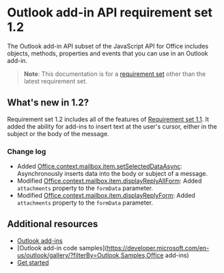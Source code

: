 # Outlook add-in API requirement set 1.2

The Outlook add-in API subset of the JavaScript API for Office includes objects, methods, properties and events that you can use in an Outlook add-in.

> **Note**: This documentation is for a [requirement set](../tutorial-api-requirement-sets.md) other than the latest requirement set. 

## What's new in 1.2?

Requirement set 1.2 includes all of the features of [Requirement set 1.1](../1.1/index.md). It added the ability for add-ins to insert text at the user's cursor, either in the subject or the body of the message.

### Change log

- Added [Office.context.mailbox.item.setSelectedDataAsync](https://dev.office.com/reference/add-ins/outlook/1.2/Office.context.mailbox.item?product=outlook&version=v1.2#setselecteddataasyncdata-options-callback): Asynchronously inserts data into the body or subject of a message.
- Modified [Office.context.mailbox.item.displayReplyAllForm](https://dev.office.com/reference/add-ins/outlook/1.2/Office.context.mailbox.item?product=outlook&version=v1.2#displayreplyallformformdata): Added `attachments` property to the `formData` parameter.
- Modified [Office.context.mailbox.item.displayReplyForm](https://dev.office.com/reference/add-ins/outlook/1.2/Office.context.mailbox.item?product=outlook&version=v1.2#displayreplyformformdata): Added `attachments` property to the `formData` parameter.

## Additional resources

- [Outlook add-ins](https://docs.microsoft.com/en-us/outlook/add-ins/)
- [Outlook add-in code samples](https://developer.microsoft.com/en-us/outlook/gallery/?filterBy=Outlook,Samples,Office add-ins)
- [Get started](https://docs.microsoft.com/en-us/outlook/add-ins/quick-start)
